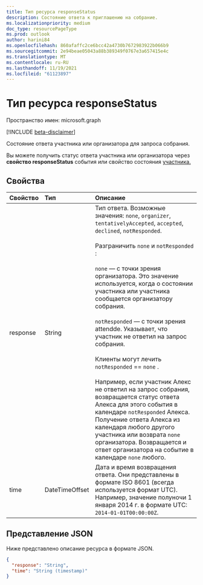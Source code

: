 ```yaml
---
title: Тип ресурса responseStatus
description: Состояние ответа к приглашению на собрание.
ms.localizationpriority: medium
doc_type: resourcePageType
ms.prod: outlook
author: harini84
ms.openlocfilehash: 860afaffc2ce6bcc42a4730b7672983922b066b9
ms.sourcegitcommit: 2e94beae05043a88b389349f0767e3a657415e4c
ms.translationtype: MT
ms.contentlocale: ru-RU
ms.lasthandoff: 11/19/2021
ms.locfileid: "61123897"
---
```

# <a name="responsestatus-resource-type"></a>Тип ресурса responseStatus

Пространство имен: microsoft.graph

[!INCLUDE [beta-disclaimer](../../includes/beta-disclaimer.md)]

Состояние ответа участника или организатора для запроса собрания.

Вы можете получить статус ответа участника или организатора через [](event.md) **свойство responseStatus** события или свойство состояния  [участника.](attendee.md)

## <a name="properties"></a>Свойства

| Свойство | Тип           | Описание |
|:---------|:---------------|:------------|
| response | String         | Тип ответа. Возможные значения: `none`, `organizer`, `tentativelyAccepted`, `accepted`, `declined`, `notResponded`.<br><br>Разграничить `none` и `notResponded` : <br><br> `none` — с точки зрения организатора. Это значение используется, когда о состоянии участника или участника сообщается организатору собрания. <br><br> `notResponded` — с точки зрения attendde. Указывает, что участник не ответил на запрос собрания. <br><br> Клиенты могут лечить `notResponded`  ==  `none` . <br><br> Например, если участник Алекс не ответил на запрос собрания, возвращается статус ответа Алекса для этого события в календаре `notResponded` Алекса. Получение ответа Алекса из календаря любого другого участника или возврата `none` организатора. Возвращается и ответ организатора на событие в календаре `none` любого. 
| time     | DateTimeOffset | Дата и время возвращения ответа. Они представлены в формате ISO 8601 (всегда используется формат UTC). Например, значение полуночи 1 января 2014 г. в формате UTC: `2014-01-01T00:00:00Z`.

## <a name="json-representation"></a>Представление JSON

Ниже представлено описание ресурса в формате JSON.

<!-- {
  "blockType": "resource",
  "optionalProperties": [

  ],
  "@odata.type": "microsoft.graph.responseStatus"
}-->

```json
{
  "response": "String",
  "time": "String (timestamp)"
}
```

<!-- uuid: 8fcb5dbc-d5aa-4681-8e31-b001d5168d79
2015-10-25 14:57:30 UTC -->
<!--
{
  "type": "#page.annotation",
  "description": "responseStatus resource",
  "keywords": "",
  "section": "documentation",
  "tocPath": "",
  "suppressions": []
}
-->


